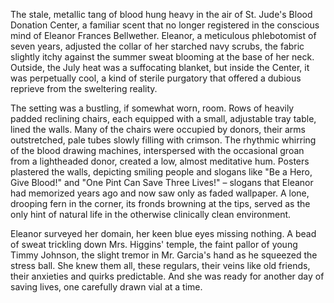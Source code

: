 The stale, metallic tang of blood hung heavy in the air of St. Jude's Blood Donation Center, a familiar scent that no longer registered in the conscious mind of Eleanor Frances Bellwether. Eleanor, a meticulous phlebotomist of seven years, adjusted the collar of her starched navy scrubs, the fabric slightly itchy against the summer sweat blooming at the base of her neck. Outside, the July heat was a suffocating blanket, but inside the Center, it was perpetually cool, a kind of sterile purgatory that offered a dubious reprieve from the sweltering reality.

The setting was a bustling, if somewhat worn, room. Rows of heavily padded reclining chairs, each equipped with a small, adjustable tray table, lined the walls. Many of the chairs were occupied by donors, their arms outstretched, pale tubes slowly filling with crimson. The rhythmic whirring of the blood drawing machines, interspersed with the occasional groan from a lightheaded donor, created a low, almost meditative hum. Posters plastered the walls, depicting smiling people and slogans like "Be a Hero, Give Blood!" and "One Pint Can Save Three Lives!" – slogans that Eleanor had memorized years ago and now saw only as faded wallpaper. A lone, drooping fern in the corner, its fronds browning at the tips, served as the only hint of natural life in the otherwise clinically clean environment.

Eleanor surveyed her domain, her keen blue eyes missing nothing. A bead of sweat trickling down Mrs. Higgins' temple, the faint pallor of young Timmy Johnson, the slight tremor in Mr. Garcia's hand as he squeezed the stress ball. She knew them all, these regulars, their veins like old friends, their anxieties and quirks predictable. And she was ready for another day of saving lives, one carefully drawn vial at a time.

